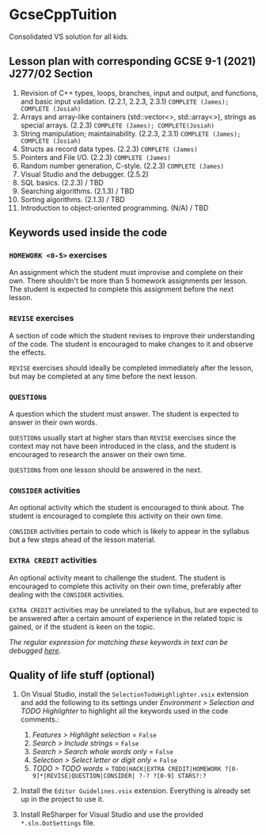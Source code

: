 # GcseCppTuition

Consolidated VS solution for all kids.

## Lesson plan with corresponding GCSE 9-1 (2021) J277/02 Section

1. Revision of C++ types, loops, branches, input and output, and functions, and basic input validation. (2.2.1, 2.2.3, 2.3.1) `COMPLETE (James); COMPLETE (Josiah)` 
1. Arrays and array-like containers (std::vector<>, std::array<>), strings as special arrays. (2.2.3) `COMPLETE (James); COMPLETE(Josiah)`
1. String manipulation; maintainability. (2.2.3, 2.3.1) `COMPLETE (James); COMPLETE (Josiah)`
1. Structs as record data types. (2.2.3) `COMPLETE (James)`
1. Pointers and File I/O. (2.2.3) `COMPLETE (James)`
1. Random number generation, C-style. (2.2.3) `COMPLETE (James)`
1. Visual Studio and the debugger. (2.5.2)
1. SQL basics. (2.2.3) / TBD
1. Searching algorithms. (2.1.3) / TBD
1. Sorting algorithms. (2.1.3) / TBD
1. Introduction to object-oriented programming. (N/A) / TBD

## Keywords used inside the code

### `HOMEWORK <0-5>` exercises

An assignment which the student must improvise and complete on their own. There shouldn't be more than 5 homework assignments per lesson. The student is expected to complete this assignment before the next lesson.

### `REVISE` exercises

A section of code which the student revises to improve their understanding of the code. The student is encouraged to make changes to it and observe the effects.

`REVISE` exercises should ideally be completed immediately after the lesson, but may be completed at any time before the next lesson.

### `QUESTION`s

A question which the student must answer. The student is expected to answer in their own words. 

`QUESTION`s usually start at higher stars than `REVISE` exercises since the context may not have been introduced in the class, and the student is encouraged to research the answer on their own time. 

`QUESTION`s from one lesson should be answered in the next.

### `CONSIDER` activities

An optional activity which the student is encouraged to think about. The student is encouraged to complete this activity on their own time.

`CONSIDER` activities pertain to code which is likely to appear in the syllabus but a few steps ahead of the lesson material.

### `EXTRA CREDIT` activities

An optional activity meant to challenge the student. The student is encouraged to complete this activity on their own time, preferably after dealing with the `CONSIDER` activities.

`EXTRA CREDIT` activities may be unrelated to the syllabus, but are expected to be answered after a certain amount of experience in the related topic is gained, or if the student is keen on the topic.

*The regular expression for matching these keywords in text can be debugged [here](https://www.debuggex.com/r/lBZe033_m_1584xV)*.

## Quality of life stuff (optional)
1. On Visual Studio, install the `SelectionTodoHighlighter.vsix` extension and add the following to its settings under *Environment > Selection and TODO Highlighter* to highlight all the keywords used in the code comments.:

	1. *Features > Highlight selection* = `False`
	1. *Search > Include strings* = `False`
	1. *Search > Search whole words only* = `False`
	1. *Selection > Select letter or digit only* = `False`
	1. *TODO > TODO words* = `TODO|HACK|EXTRA CREDIT|HOMEWORK ?[0-9]*|REVISE|QUESTION|CONSIDER| ?-? ?[0-9] STARS?:?`

1. Install the `Editor Guidelines.vsix` extension. Everything is already set up in the project to use it.

1. Install ReSharper for Visual Studio and use the provided `*.sln.DotSettings` file.
